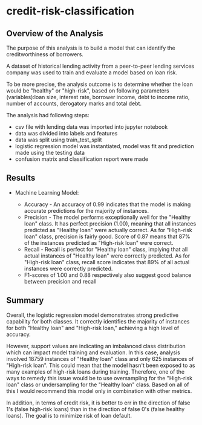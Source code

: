 # credit-risk-classification

## Overview of the Analysis

The purpose of this analysis is to build a model that can identify the creditworthiness of borrowers. 

A dataset of historical lending activity from a peer-to-peer lending services company was used to train and evaluate a model based on loan risk. 

To be more precise, the analysis outcome is to determine whether the loan would be "healthy" or "high-risk", based on following parameters (variables):loan size, interest rate,	borrower income, debt to income ratio,	number of accounts,	derogatory marks and total debt.

The analysis had following steps:
* csv file with lending data was imported into jupyter notebook
* data was divided into labels and features
* data was split using train_test_split
* logistic regression model was instantiated, model was fit and prediction made using the testing data
* confusion matrix and classification report were made

## Results

* Machine Learning Model:
  
  * Accuracy - An accuracy of 0.99 indicates that the model is making accurate predictions for the majority of instances.
  * Precision - The model performs exceptionally well for the "Healthy loan" class. It has perfect precision (1.00), meaning that all instances predicted as "Healthy loan"     were actually correct. As for "High-risk loan" class, precision is fairly good. Score of 0.87 means that 87% of the instances predicted as "High-risk loan" were correct.
  * Recall - Recall is perfect for "Healthy loan" class, implying that all actual instances of "Healthy loan" were correctly predicted. As for "High-risk loan" class,         recall score indicates that 89% of all actual instances were correctly predicted.
  * F1-scores of 1.00 and 0.88 respectively also suggest good balance between precision and recall

## Summary

Overall, the logistic regression model demonstrates strong predictive capability for both classes. It correctly identifies the majority of instances for both "Healthy loan" and "High-risk loan," achieving a high level of accuracy. 

However, support values are indicating an imbalanced class distribution which can impact model training and evaluation. In this case, analysis involved 18759 instances of "Healthy loan" class and only 625 instances of "High-risk loan". This could mean that the model hasn't been exposed to as many examples of high-risk loans during training. Therefore, one of the ways to remedy this issue would be to use oversampling for the "High-risk loan" class or undersampling for the "Healthy loan" class. Based on all of this I would recommend this model only in combination with other metrics. 

In addition, in terms of credit risk, it is better to err in the direction of false 1's (false high-risk loans) than in the direction of false 0's (false healthy loans). The goal is to minimize risk of loan default. 


